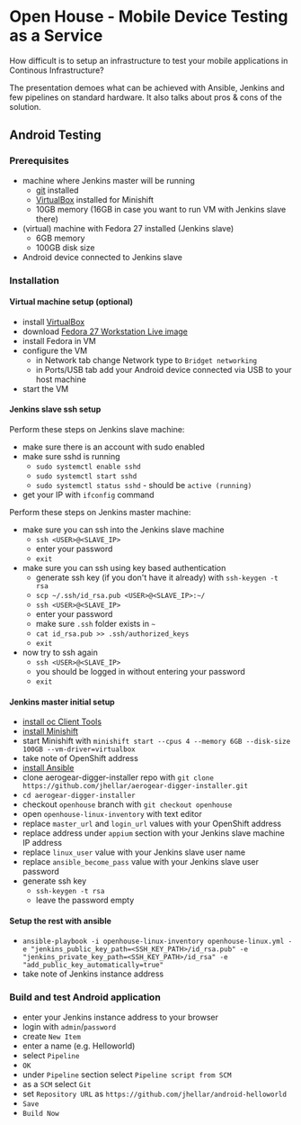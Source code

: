 # Open House - Mobile Device Testing as a Service

How difficult is to setup an infrastructure to test your mobile applications in Continous Infrastructure?

The presentation demoes what can be achieved with Ansible, Jenkins and few pipelines on standard hardware. It also talks about pros & cons of the solution.

## Android Testing

### Prerequisites

- machine where Jenkins master will be running
  - [git](https://git-scm.com/) installed
  - [VirtualBox](https://www.virtualbox.org/) installed for Minishift
  - 10GB memory (16GB in case you want to run VM with Jenkins slave there)
- (virtual) machine with Fedora 27 installed (Jenkins slave)
  - 6GB memory
  - 100GB disk size
- Android device connected to Jenkins slave

### Installation

#### Virtual machine setup (optional)

- install [VirtualBox](https://www.virtualbox.org/)
- download [Fedora 27 Workstation Live image](https://getfedora.org/en_GB/workstation/download/)
- install Fedora in VM
- configure the VM
  - in Network tab change Network type to `Bridget networking`
  - in Ports/USB tab add your Android device connected via USB to your host machine
- start the VM

#### Jenkins slave ssh setup

Perform these steps on Jenkins slave machine:

- make sure there is an account with sudo enabled
- make sure sshd is running
  - `sudo systemctl enable sshd`
  - `sudo systemctl start sshd`
  - `sudo systemctl status sshd` - should be `active (running)`
- get your IP with `ifconfig` command

Perform these steps on Jenkins master machine:

- make sure you can ssh into the Jenkins slave machine
  - `ssh <USER>@<SLAVE_IP>`
  - enter your password
  - `exit`
- make sure you can ssh using key based authentication
  - generate ssh key (if you don't have it already) with `ssh-keygen -t rsa`
  - `scp ~/.ssh/id_rsa.pub <USER>@<SLAVE_IP>:~/`
  - `ssh <USER>@<SLAVE_IP>`
  - enter your password
  - make sure `.ssh` folder exists in `~`
  - `cat id_rsa.pub >> .ssh/authorized_keys`
  - `exit`
- now try to ssh again
  - `ssh <USER>@<SLAVE_IP>`
  - you should be logged in without entering your password
  - `exit`

#### Jenkins master initial setup

- [install oc Client Tools](https://www.openshift.org/download.html)
- [install Minishift](https://docs.openshift.org/latest/minishift/getting-started/installing.html)
- start Minishift with `minishift start --cpus 4 --memory 6GB --disk-size 100GB --vm-driver=virtualbox`
- take note of OpenShift address
- [install Ansible](http://docs.ansible.com/ansible/latest/intro_installation.html)
- clone aerogear-digger-installer repo with `git clone https://github.com/jhellar/aerogear-digger-installer.git`
- `cd aerogear-digger-installer`
- checkout `openhouse` branch with `git checkout openhouse`
- open `openhouse-linux-inventory` with text editor
- replace `master_url` and `login_url` values with your OpenShift address
- replace address under `appium` section with your Jenkins slave machine IP address
- replace `linux_user` value with your Jenkins slave user name
- replace `ansible_become_pass` value with your Jenkins slave user password
- generate ssh key
  - `ssh-keygen -t rsa`
  - leave the password empty

#### Setup the rest with ansible

- `ansible-playbook -i openhouse-linux-inventory openhouse-linux.yml -e "jenkins_public_key_path=<SSH_KEY_PATH>/id_rsa.pub" -e "jenkins_private_key_path=<SSH_KEY_PATH>/id_rsa" -e "add_public_key_automatically=true"`
- take note of Jenkins instance address

### Build and test Android application

- enter your Jenkins instance address to your browser
- login with `admin`/`password`
- create `New Item`
- enter a name (e.g. Helloworld)
- select `Pipeline`
- `OK`
- under `Pipeline` section select `Pipeline script from SCM`
- as a `SCM` select `Git`
- set `Repository URL` as `https://github.com/jhellar/android-helloworld`
- `Save`
- `Build Now`